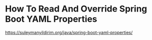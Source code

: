 # How To Read And Override Spring Boot YAML Properties

https://suleymanyildirim.org/java/spring-boot-yaml-properties/ 
